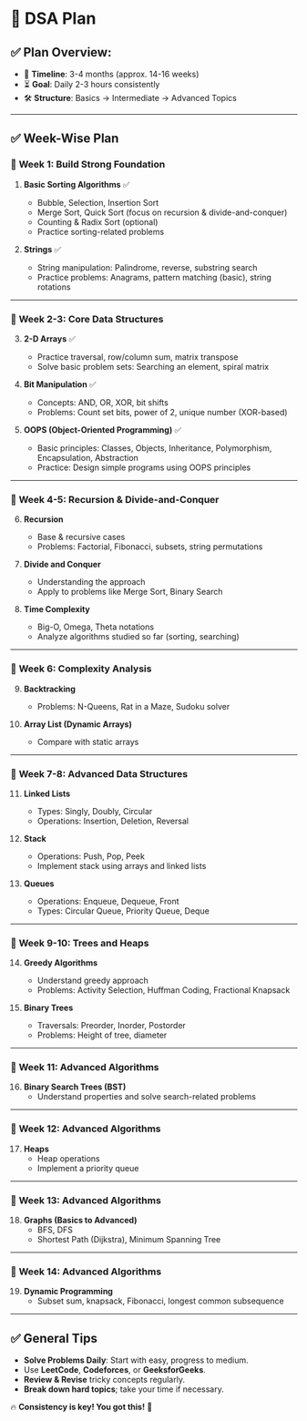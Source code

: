 # 🚀 DSA Plan

## ✅ Plan Overview:  
- 📅 **Timeline**: 3-4 months (approx. 14-16 weeks)  
- ⏳ **Goal**: Daily 2-3 hours consistently  
- 🛠️ **Structure**: Basics → Intermediate → Advanced Topics

---

## ✅ Week-Wise Plan  

### 🔹 **Week 1: Build Strong Foundation**  
1. **Basic Sorting Algorithms**  ✅
   - Bubble, Selection, Insertion Sort  
   - Merge Sort, Quick Sort (focus on recursion & divide-and-conquer)  
   - Counting & Radix Sort (optional)  
   - Practice sorting-related problems

2. **Strings**  ✅
   - String manipulation: Palindrome, reverse, substring search  
   - Practice problems: Anagrams, pattern matching (basic), string rotations

---

### 🔹 **Week 2-3: Core Data Structures**  
3. **2-D Arrays**  ✅
   - Practice traversal, row/column sum, matrix transpose  
   - Solve basic problem sets: Searching an element, spiral matrix  

4. **Bit Manipulation**  ✅
   - Concepts: AND, OR, XOR, bit shifts  
   - Problems: Count set bits, power of 2, unique number (XOR-based)  

5. **OOPS (Object-Oriented Programming)**  ✅
   - Basic principles: Classes, Objects, Inheritance, Polymorphism, Encapsulation, Abstraction  
   - Practice: Design simple programs using OOPS principles

---

### 🔹 **Week 4-5: Recursion & Divide-and-Conquer**  
6. **Recursion**  
   - Base & recursive cases  
   - Problems: Factorial, Fibonacci, subsets, string permutations  

7. **Divide and Conquer**  
   - Understanding the approach  
   - Apply to problems like Merge Sort, Binary Search

8. **Time Complexity**  
   - Big-O, Omega, Theta notations  
   - Analyze algorithms studied so far (sorting, searching)

---

### 🔹 **Week 6: Complexity Analysis**  
9. **Backtracking**  
   - Problems: N-Queens, Rat in a Maze, Sudoku solver  

10. **Array List (Dynamic Arrays)**  
    - Compare with static arrays  

---

### 🔹 **Week 7-8: Advanced Data Structures**  
11. **Linked Lists**  
    - Types: Singly, Doubly, Circular  
    - Operations: Insertion, Deletion, Reversal  

12. **Stack**  
    - Operations: Push, Pop, Peek  
    - Implement stack using arrays and linked lists  

13. **Queues**  
    - Operations: Enqueue, Dequeue, Front  
    - Types: Circular Queue, Priority Queue, Deque   

---

### 🔹 **Week 9-10: Trees and Heaps**  
14. **Greedy Algorithms**  
    - Understand greedy approach  
    - Problems: Activity Selection, Huffman Coding, Fractional Knapsack
      
15. **Binary Trees**  
    - Traversals: Preorder, Inorder, Postorder  
    - Problems: Height of tree, diameter  
  

---

### 🔹 **Week 11: Advanced Algorithms**  

16. **Binary Search Trees (BST)**  
    - Understand properties and solve search-related problems

---

### 🔹 **Week 12: Advanced Algorithms**  
17. **Heaps**  
    - Heap operations  
    - Implement a priority queue
---

### 🔹 **Week 13: Advanced Algorithms**  
18. **Graphs (Basics to Advanced)**  
    - BFS, DFS  
    - Shortest Path (Dijkstra), Minimum Spanning Tree  
---

### 🔹 **Week 14: Advanced Algorithms**  
19. **Dynamic Programming**  
    - Subset sum, knapsack, Fibonacci, longest common subsequence 
---

## ✅ General Tips  
- **Solve Problems Daily**: Start with easy, progress to medium.  
- Use **LeetCode**, **Codeforces**, or **GeeksforGeeks**.  
- **Review & Revise** tricky concepts regularly.  
- **Break down hard topics**; take your time if necessary.  

🔥 **Consistency is key! You got this!** 🚀

